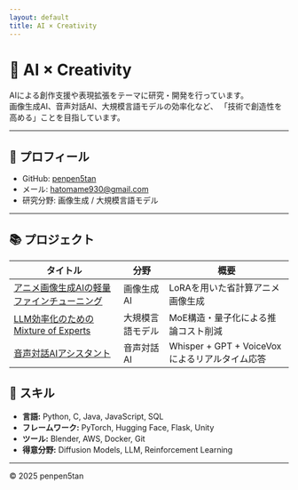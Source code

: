 ```yaml
---
layout: default
title: AI × Creativity
---
```



# 🎨 AI × Creativity  
AIによる創作支援や表現拡張をテーマに研究・開発を行っています。  
画像生成AI、音声対話AI、大規模言語モデルの効率化など、
「技術で創造性を高める」ことを目指しています。

---

## 🧠 プロフィール
- GitHub: [penpen5tan](https://github.com/penpen5tan)
- メール: hatomame930@gmail.com  
- 研究分野: 画像生成 / 大規模言語モデル


---

## 📚 プロジェクト

| タイトル | 分野 | 概要 |
|-----------|--------|--------|
| [アニメ画像生成AIの軽量ファインチューニング](projects/diffusion.md) | 画像生成AI | LoRAを用いた省計算アニメ画像生成 |
| [LLM効率化のためのMixture of Experts](projects/moe.md) | 大規模言語モデル | MoE構造・量子化による推論コスト削減 |
| [音声対話AIアシスタント](projects/voicebot.md) | 音声対話AI | Whisper + GPT + VoiceVoxによるリアルタイム応答 |


## 🧩 スキル
- **言語:** Python, C, Java, JavaScript, SQL  
- **フレームワーク:** PyTorch, Hugging Face, Flask, Unity  
- **ツール:** Blender, AWS, Docker, Git  
- **得意分野:** Diffusion Models, LLM, Reinforcement Learning  

---

© 2025 penpen5tan
